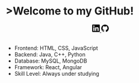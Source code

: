 <h1>>Welcome to my GitHub!</h1>
<div align = center>
<a href = "https://www.linkedin.com/in/bowen-yuan2020/" target = "_blank">
<img src = "img/linkedin.svg" width = "20px" height = "20px">
</a>
<a href = "https://github.com/BowenYuan95" target = "_blank">
<img src = "img/github.svg" width = "20px" height = "20px">
</a>
</div>
<br>

- Frontend: HTML, CSS, JavaScript<br>
- Backend: Java, C++, Python<br>
- Database: MySQL, MongoDB<br>
- Framework: React, Angular<br>
- Skill Level: Always under studying<br>

